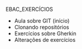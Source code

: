 EBAC_EXERCÍCIOS

- Aula sobre GIT (início)
- Clonando repositórios
- Exercícios sobre Gherkin
- Alterações de exercícios